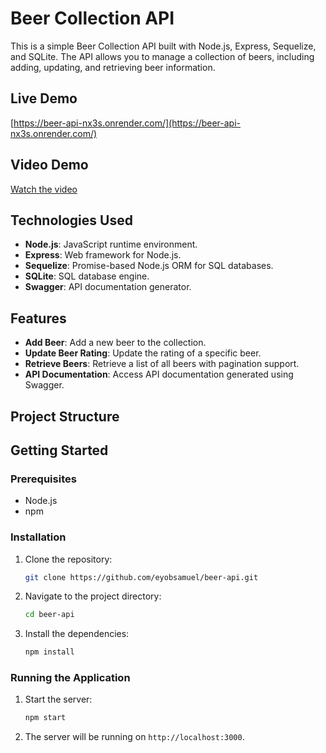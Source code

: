 # Beer Collection API

This is a simple Beer Collection API built with Node.js, Express, Sequelize, and SQLite. The API allows you to manage a collection of beers, including adding, updating, and retrieving beer information.

## Live Demo

[https://beer-api-nx3s.onrender.com/](https://beer-api-nx3s.onrender.com/)

## Video Demo

[Watch the video](https://github.com/user-attachments/assets/1fe9305b-10a8-419a-acf1-3e4121f10619)

## Technologies Used

- **Node.js**: JavaScript runtime environment.
- **Express**: Web framework for Node.js.
- **Sequelize**: Promise-based Node.js ORM for SQL databases.
- **SQLite**: SQL database engine.
- **Swagger**: API documentation generator.

## Features

- **Add Beer**: Add a new beer to the collection.
- **Update Beer Rating**: Update the rating of a specific beer.
- **Retrieve Beers**: Retrieve a list of all beers with pagination support.
- **API Documentation**: Access API documentation generated using Swagger.

## Project Structure

## Getting Started

### Prerequisites

- Node.js
- npm

### Installation

1. Clone the repository:
   ```sh
   git clone https://github.com/eyobsamuel/beer-api.git
   ```
2. Navigate to the project directory:
   ```sh
   cd beer-api
   ```
3. Install the dependencies:
   ```sh
   npm install
   ```

### Running the Application

1. Start the server:
   ```sh
   npm start
   ```
2. The server will be running on `http://localhost:3000`.
